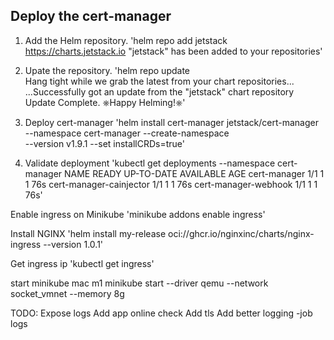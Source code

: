 ## Deploy the cert-manager

1. Add the Helm repository.
'helm repo add jetstack https://charts.jetstack.io
"jetstack" has been added to your repositories'

2. Upate the repository.
'helm repo update                                 
Hang tight while we grab the latest from your chart repositories...
...Successfully got an update from the "jetstack" chart repository
Update Complete. ⎈Happy Helming!⎈'

3. Deploy cert-manager
'helm install cert-manager jetstack/cert-manager \
  --namespace cert-manager --create-namespace \
  --version v1.9.1  --set installCRDs=true'

4. Validate deployment
'kubectl get deployments --namespace cert-manager
NAME                      READY   UP-TO-DATE   AVAILABLE   AGE
cert-manager              1/1     1            1           76s
cert-manager-cainjector   1/1     1            1           76s
cert-manager-webhook      1/1     1            1           76s'


Enable ingress on Minikube
'minikube addons enable ingress'

Install NGINX
'helm install my-release oci://ghcr.io/nginxinc/charts/nginx-ingress --version 1.0.1'

Get ingress ip
'kubectl get ingress'

start minikube mac m1
minikube start --driver qemu --network socket_vmnet --memory 8g   


TODO:
Expose logs
Add app online check
Add tls
Add better logging
-job logs